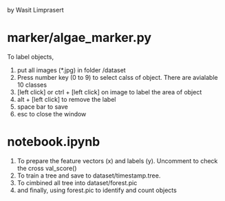 by Wasit Limprasert

# marker/algae_marker.py 
To label objects,

1. put all images (*.jpg) in folder /dataset
2. Press number key (0 to 9) to select calss of object. There are avialable 10 classes
3. [left click] or ctrl + [left click] on image to label the area of object
4. alt + [left click] to remove the label
5. space bar to save
6. esc to close the window

# notebook.ipynb
1. To prepare the feature vectors (x) and labels (y). Uncomment to check the cross val_score()
2. To train a tree and save to dataset/timestamp.tree.
3. To cimbined all tree into dataset/forest.pic
4. and finally, using forest.pic to identify and count objects








